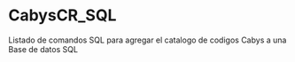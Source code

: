 # CabysCR_SQL
Listado de comandos SQL para agregar el catalogo de codigos Cabys a una Base de datos SQL
